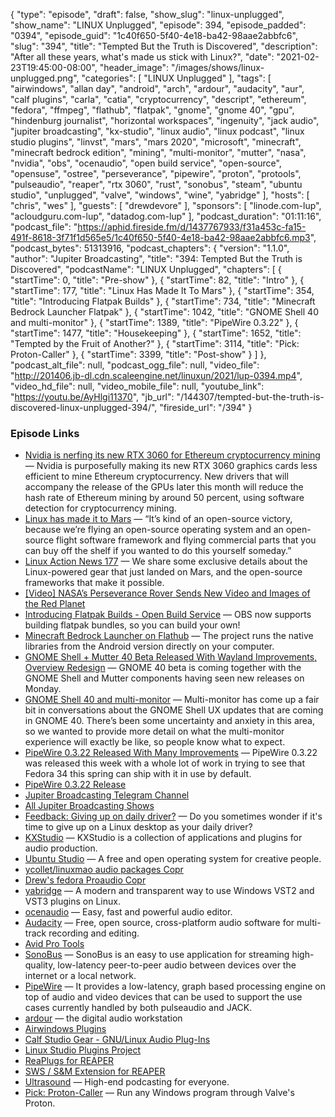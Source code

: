 {
  "type": "episode",
  "draft": false,
  "show_slug": "linux-unplugged",
  "show_name": "LINUX Unplugged",
  "episode": 394,
  "episode_padded": "0394",
  "episode_guid": "1c40f650-5f40-4e18-ba42-98aae2abbfc6",
  "slug": "394",
  "title": "Tempted But the Truth is Discovered",
  "description": "After all these years, what's made us stick with Linux?",
  "date": "2021-02-23T19:45:00-08:00",
  "header_image": "/images/shows/linux-unplugged.png",
  "categories": [
    "LINUX Unplugged"
  ],
  "tags": [
    "airwindows",
    "allan day",
    "android",
    "arch",
    "ardour",
    "audacity",
    "aur",
    "calf plugins",
    "carla",
    "catia",
    "cryptocurrency",
    "descript",
    "ethereum",
    "fedora",
    "ffmpeg",
    "flathub",
    "flatpak",
    "gnome",
    "gnome 40",
    "gpu",
    "hindenburg journalist",
    "horizontal workspaces",
    "ingenuity",
    "jack audio",
    "jupiter broadcasting",
    "kx-studio",
    "linux audio",
    "linux podcast",
    "linux studio plugins",
    "linvst",
    "mars",
    "mars 2020",
    "microsoft",
    "minecraft",
    "minecraft bedrock edition",
    "mining",
    "multi-monitor",
    "mutter",
    "nasa",
    "nvidia",
    "obs",
    "ocenaudio",
    "open build service",
    "open-source",
    "opensuse",
    "ostree",
    "perseverance",
    "pipewire",
    "proton",
    "protools",
    "pulseaudio",
    "reaper",
    "rtx 3060",
    "rust",
    "sonobus",
    "steam",
    "ubuntu studio",
    "unplugged",
    "valve",
    "windows",
    "wine",
    "yabridge"
  ],
  "hosts": [
    "chris",
    "wes"
  ],
  "guests": [
    "drewdevore"
  ],
  "sponsors": [
    "linode.com-lup",
    "acloudguru.com-lup",
    "datadog.com-lup"
  ],
  "podcast_duration": "01:11:16",
  "podcast_file": "https://aphid.fireside.fm/d/1437767933/f31a453c-fa15-491f-8618-3f71f1d565e5/1c40f650-5f40-4e18-ba42-98aae2abbfc6.mp3",
  "podcast_bytes": 51313916,
  "podcast_chapters": {
    "version": "1.1.0",
    "author": "Jupiter Broadcasting",
    "title": "394: Tempted But the Truth is Discovered",
    "podcastName": "LINUX Unplugged",
    "chapters": [
      {
        "startTime": 0,
        "title": "Pre-show"
      },
      {
        "startTime": 82,
        "title": "Intro"
      },
      {
        "startTime": 177,
        "title": "Linux Has Made It To Mars"
      },
      {
        "startTime": 354,
        "title": "Introducing Flatpak Builds"
      },
      {
        "startTime": 734,
        "title": "Minecraft Bedrock Launcher Flatpak"
      },
      {
        "startTime": 1042,
        "title": "GNOME Shell 40 and multi-monitor"
      },
      {
        "startTime": 1389,
        "title": "PipeWire 0.3.22"
      },
      {
        "startTime": 1477,
        "title": "Housekeeping"
      },
      {
        "startTime": 1652,
        "title": "Tempted by the Fruit of Another?"
      },
      {
        "startTime": 3114,
        "title": "Pick: Proton-Caller"
      },
      {
        "startTime": 3399,
        "title": "Post-show"
      }
    ]
  },
  "podcast_alt_file": null,
  "podcast_ogg_file": null,
  "video_file": "http://201406.jb-dl.cdn.scaleengine.net/linuxun/2021/lup-0394.mp4",
  "video_hd_file": null,
  "video_mobile_file": null,
  "youtube_link": "https://youtu.be/AyHlgi11370",
  "jb_url": "/144307/tempted-but-the-truth-is-discovered-linux-unplugged-394/",
  "fireside_url": "/394"
}


### Episode Links

  * [Nvidia is nerfing its new RTX 3060 for Ethereum cryptocurrency mining](https://www.theverge.com/2021/2/18/22289154/nvidia-rtx-3060-ethereum-mining-drivers-limit-cryptocurrency "Nvidia is nerfing its new RTX 3060 for Ethereum cryptocurrency mining") — Nvidia is purposefully making its new RTX 3060 graphics cards less efficient to mine Ethereum cryptocurrency. New drivers that will accompany the release of the GPUs later this month will reduce the hash rate of Ethereum mining by around 50 percent, using software detection for cryptocurrency mining.
  * [Linux has made it to Mars](https://www.theverge.com/2021/2/19/22291324/linux-perseverance-mars-curiosity-ingenuity "Linux has made it to Mars") — “It’s kind of an open-source victory, because we’re flying an open-source operating system and an open-source flight software framework and flying commercial parts that you can buy off the shelf if you wanted to do this yourself someday.”
  * [Linux Action News 177](https://linuxactionnews.com/177 "Linux Action News 177") — We share some exclusive details about the Linux-powered gear that just landed on Mars, and the open-source frameworks that make it possible.
  * [[Video] NASA’s Perseverance Rover Sends New Video and Images of the Red Planet](https://www.youtube.com/watch?t=4024&v=gYQwuYZbA6o&feature=youtu.be "\[Video\] NASA’s Perseverance Rover Sends New Video and Images of the Red Planet")
  * [Introducing Flatpak Builds - Open Build Service](https://openbuildservice.org/2021/02/18/introducing-flatpak-builds/ "Introducing Flatpak Builds - Open Build Service") — OBS now supports building flatpak bundles, so you can build your own!
  * [Minecraft Bedrock Launcher on Flathub](https://flathub.org/apps/details/io.mrarm.mcpelauncher "Minecraft Bedrock Launcher on Flathub") — The project runs the native libraries from the Android version directly on your computer.
  * [GNOME Shell + Mutter 40 Beta Released With Wayland Improvements, Overview Redesign](https://www.phoronix.com/scan.php?page=news_item&px=GNOME-Shell-Mutter-40-Beta "GNOME Shell + Mutter 40 Beta Released With Wayland Improvements, Overview Redesign") — GNOME 40 beta is coming together with the GNOME Shell and Mutter components having seen new releases on Monday.
  * [GNOME Shell 40 and multi-monitor](https://blogs.gnome.org/shell-dev/2021/02/23/gnome-shell-40-and-multi-monitor/ "GNOME Shell 40 and multi-monitor") — Multi-monitor has come up a fair bit in conversations about the GNOME Shell UX updates that are coming in GNOME 40. There’s been some uncertainty and anxiety in this area, so we wanted to provide more detail on what the multi-monitor experience will exactly be like, so people know what to expect.
  * [PipeWire 0.3.22 Released With Many Improvements](https://www.phoronix.com/scan.php?page=news_item&px=PipeWire-0.3.22-Released "PipeWire 0.3.22 Released With Many Improvements") — PipeWire 0.3.22 was released this week with a whole lot of work in trying to see that Fedora 34 this spring can ship with it in use by default.
  * [PipeWire 0.3.22 Release](https://gitlab.freedesktop.org/pipewire/pipewire/-/releases/0.3.22 "PipeWire 0.3.22 Release")
  * [Jupiter Broadcasting Telegram Channel](http://jupiterbroadcasting.com/telegram "Jupiter Broadcasting Telegram Channel")
  * [All Jupiter Broadcasting Shows](https://feed.jupiter.zone/allshows "All Jupiter Broadcasting Shows")
  * [Feedback: Giving up on daily driver?](https://slexy.org/view/s2AWB7JifB "Feedback: Giving up on daily driver?") — Do you sometimes wonder if it's time to give up on a Linux desktop as your daily driver?
  * [KXStudio](https://kx.studio/ "KXStudio") — KXStudio is a collection of applications and plugins for audio production.
  * [Ubuntu Studio](https://ubuntustudio.org/ "Ubuntu Studio") — A free and open operating system for creative people.
  * [ycollet/linuxmao audio packages Copr](https://copr.fedorainfracloud.org/coprs/ycollet/linuxmao/ "ycollet/linuxmao audio packages Copr")
  * [Drew's fedora Proaudio Copr](https://copr.fedorainfracloud.org/coprs/drewofdoom/fedora-proaudio/ "Drew's fedora Proaudio Copr")
  * [yabridge](https://github.com/robbert-vdh/yabridge "yabridge") — A modern and transparent way to use Windows VST2 and VST3 plugins on Linux.
  * [ocenaudio](https://www.ocenaudio.com/ "ocenaudio") — Easy, fast and powerful audio editor.
  * [Audacity](https://www.audacityteam.org/ "Audacity") — Free, open source, cross-platform audio software for multi-track recording and editing.
  * [Avid Pro Tools](https://www.avid.com/pro-tools "Avid Pro Tools")
  * [SonoBus](https://sonobus.net/ "SonoBus") — SonoBus is an easy to use application for streaming high-quality, low-latency peer-to-peer audio between devices over the internet or a local network.
  * [PipeWire](https://pipewire.org/ "PipeWire") — It provides a low-latency, graph based processing engine on top of audio and video devices that can be used to support the use cases currently handled by both pulseaudio and JACK.
  * [ardour](https://ardour.org/ "ardour") — the digital audio workstation
  * [Airwindows Plugins](http://www.airwindows.com/ "Airwindows Plugins")
  * [Calf Studio Gear - GNU/Linux Audio Plug-Ins](https://calf-studio-gear.org/ "Calf Studio Gear - GNU/Linux Audio Plug-Ins")
  * [Linux Studio Plugins Project](https://lsp-plug.in/ "Linux Studio Plugins Project")
  * [ReaPlugs for REAPER](https://www.reaper.fm/reaplugs/ "ReaPlugs for REAPER")
  * [SWS / S&M Extension for REAPER](https://www.sws-extension.org/ "SWS / S&M Extension for REAPER")
  * [Ultrasound](https://ultraschall.fm/ "Ultrasound") — High-end podcasting for everyone.
  * [Pick: Proton-Caller](https://github.com/caverym/proton-caller "Pick: Proton-Caller") — Run any Windows program through Valve's Proton.


